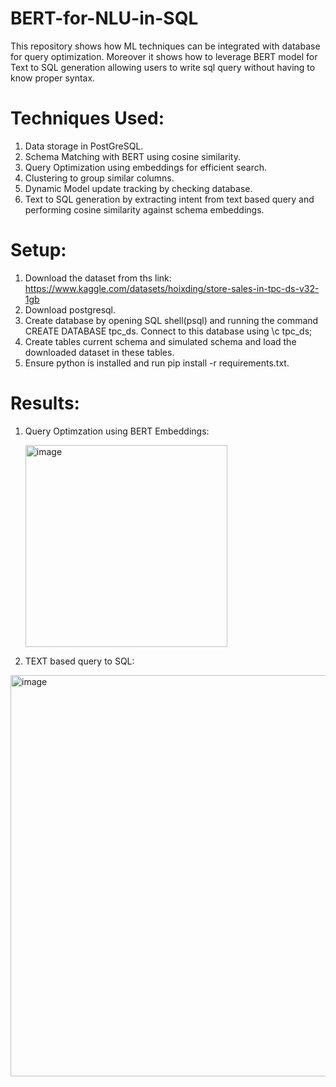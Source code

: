 # BERT-for-NLU-in-SQL

This repository shows how ML techniques can be integrated with database for query optimization. Moreover it shows how to leverage BERT model for Text to SQL generation allowing users to write sql query without having to know proper syntax.


# Techniques Used:
1. Data storage in PostGreSQL.
2. Schema Matching with BERT using cosine similarity.
3. Query Optimization using embeddings for efficient search.
4. Clustering to group similar columns.
5. Dynamic Model update tracking by checking database.
6. Text to SQL generation by extracting intent from text based query and performing cosine similarity against schema embeddings.


# Setup:
1. Download the dataset from ths link: https://www.kaggle.com/datasets/hoixding/store-sales-in-tpc-ds-v32-1gb
2. Download postgresql.
3. Create database by opening SQL shell(psql) and running the command CREATE DATABASE tpc_ds. Connect to this database using \c tpc_ds;
4. Create tables current schema and simulated schema and load the downloaded dataset in these tables.
5. Ensure python is installed and run pip install -r requirements.txt.



# Results:
1. Query Optimzation using BERT Embeddings:
   
   <img width="323" alt="image" src="https://github.com/user-attachments/assets/14b3682a-e553-4003-bc9c-260ce07cdd96" />


2. TEXT based query to SQL:



<img width="642" alt="image" src="https://github.com/user-attachments/assets/640adc46-aa5c-4ff2-ac10-9db6880e3d7f" />

